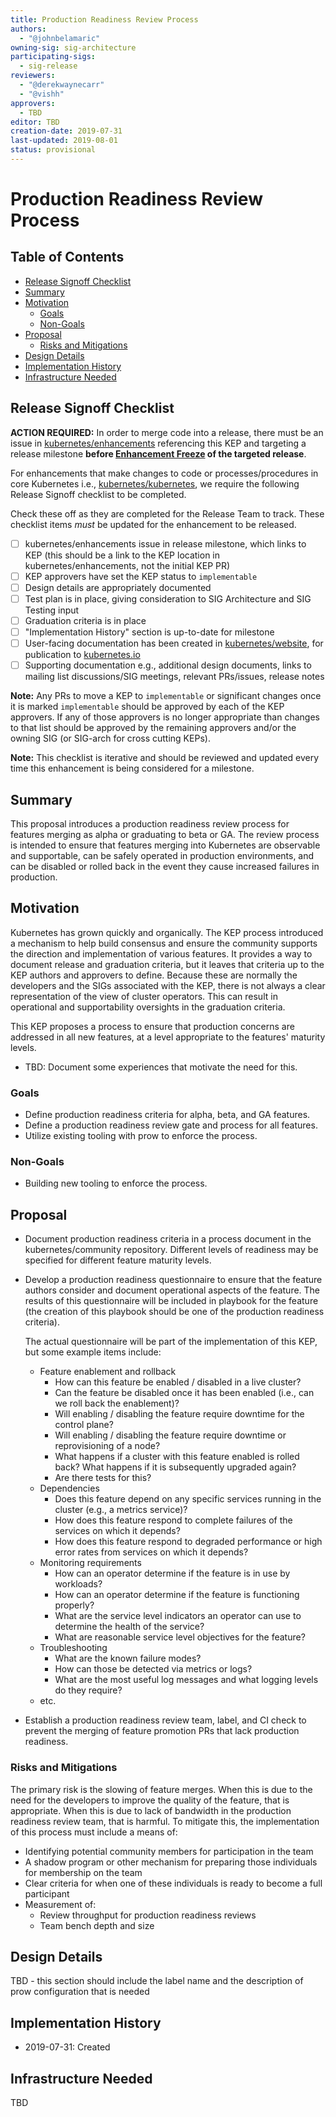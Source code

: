 ```yaml
---
title: Production Readiness Review Process
authors:
  - "@johnbelamaric"
owning-sig: sig-architecture
participating-sigs:
  - sig-release
reviewers:
  - "@derekwaynecarr"
  - "@vishh"
approvers:
  - TBD
editor: TBD
creation-date: 2019-07-31
last-updated: 2019-08-01
status: provisional
---
```


# Production Readiness Review Process

## Table of Contents

<!-- toc -->
- [Release Signoff Checklist](#release-signoff-checklist)
- [Summary](#summary)
- [Motivation](#motivation)
  - [Goals](#goals)
  - [Non-Goals](#non-goals)
- [Proposal](#proposal)
  - [Risks and Mitigations](#risks-and-mitigations)
- [Design Details](#design-details)
- [Implementation History](#implementation-history)
- [Infrastructure Needed](#infrastructure-needed)
<!-- /toc -->

## Release Signoff Checklist

**ACTION REQUIRED:** In order to merge code into a release, there must be an issue in [kubernetes/enhancements] referencing this KEP and targeting a release milestone **before [Enhancement Freeze](https://github.com/kubernetes/sig-release/tree/master/releases)
of the targeted release**.

For enhancements that make changes to code or processes/procedures in core Kubernetes i.e., [kubernetes/kubernetes], we require the following Release Signoff checklist to be completed.

Check these off as they are completed for the Release Team to track. These checklist items _must_ be updated for the enhancement to be released.

- [ ] kubernetes/enhancements issue in release milestone, which links to KEP (this should be a link to the KEP location in kubernetes/enhancements, not the initial KEP PR)
- [ ] KEP approvers have set the KEP status to `implementable`
- [ ] Design details are appropriately documented
- [ ] Test plan is in place, giving consideration to SIG Architecture and SIG Testing input
- [ ] Graduation criteria is in place
- [ ] "Implementation History" section is up-to-date for milestone
- [ ] User-facing documentation has been created in [kubernetes/website], for publication to [kubernetes.io]
- [ ] Supporting documentation e.g., additional design documents, links to mailing list discussions/SIG meetings, relevant PRs/issues, release notes

**Note:** Any PRs to move a KEP to `implementable` or significant changes once it is marked `implementable` should be approved by each of the KEP approvers. If any of those approvers is no longer appropriate than changes to that list should be approved by the remaining approvers and/or the owning SIG (or SIG-arch for cross cutting KEPs).

**Note:** This checklist is iterative and should be reviewed and updated every time this enhancement is being considered for a milestone.

[kubernetes.io]: https://kubernetes.io/
[kubernetes/enhancements]: https://github.com/kubernetes/enhancements/issues
[kubernetes/kubernetes]: https://github.com/kubernetes/kubernetes
[kubernetes/website]: https://github.com/kubernetes/website

## Summary

This proposal introduces a production readiness review process for features
merging as alpha or graduating to beta or GA. The review process is intended to
ensure that features merging into Kubernetes are observable and supportable,
can be safely operated in production environments, and can be disabled or rolled
back in the event they cause increased failures in production.

## Motivation

Kubernetes has grown quickly and organically. The KEP process introduced a
mechanism to help build consensus and ensure the community supports the
direction and implementation of various features. It provides a way to document
release and graduation criteria, but it leaves that criteria up to the KEP
authors and approvers to define. Because these are normally the developers and
the SIGs associated with the KEP, there is not always a clear representation of
the view of cluster operators. This can result in operational and supportability
oversights in the graduation criteria.

This KEP proposes a process to ensure that production concerns are addressed in
all new features, at a level appropriate to the features' maturity levels.

* TBD: Document some experiences that motivate the need for this.

### Goals

* Define production readiness criteria for alpha, beta, and GA features.
* Define a production readiness review gate and process for all features.
* Utilize existing tooling with prow to enforce the process.

### Non-Goals

* Building new tooling to enforce the process.

## Proposal

* Document production readiness criteria in a process document in the
  kubernetes/community repository. Different levels of readiness may be
  specified for different feature maturity levels.

* Develop a production readiness questionnaire to ensure that the feature
  authors consider and document operational aspects of the feature. The results
  of this questionnaire will be included in playbook for the feature (the
  creation of this playbook should be one of the production readiness criteria).

  The actual questionnaire will be part of the implementation of this KEP, but
  some example items include:
  * Feature enablement and rollback
    - How can this feature be enabled / disabled in a live cluster?
    - Can the feature be disabled once it has been enabled (i.e., can we roll
      back the enablement)?
    - Will enabling / disabling the feature require downtime for the control
      plane?
    - Will enabling / disabling the feature require downtime or reprovisioning
      of a node?
    - What happens if a cluster with this feature enabled is rolled back? What
      happens if it is subsequently upgraded again?
    - Are there tests for this?
  * Dependencies
    - Does this feature depend on any specific services running in the cluster
      (e.g., a metrics service)?
    - How does this feature respond to complete failures of the services on
      which it depends?
    - How does this feature respond to degraded performance or high error rates
      from services on which it depends?
  * Monitoring requirements
    - How can an operator determine if the feature is in use by workloads?
    - How can an operator determine if the feature is functioning properly?
    - What are the service level indicators an operator can use to determine the
      health of the service?
    - What are reasonable service level objectives for the feature?
  * Troubleshooting
    - What are the known failure modes?
    - How can those be detected via metrics or logs?
    - What are the most useful log messages and what logging levels do they require?
  * etc.

* Establish a production readiness review team, label, and CI check to prevent
  the merging of feature promotion PRs that lack production readiness.

### Risks and Mitigations

The primary risk is the slowing of feature merges. When this is due to the need
for the developers to improve the quality of the feature, that is appropriate.
When this is due to lack of bandwidth in the production readiness review team,
that is harmful. To mitigate this, the implementation of this process must
include a means of:
 * Identifying potential community members for participation in the team
 * A shadow program or other mechanism for preparing those individuals for
   membership on the team
 * Clear criteria for when one of these individuals is ready to become a full
   participant
 * Measurement of:
   - Review throughput for production readiness reviews
   - Team bench depth and size

## Design Details

TBD - this section should include the label name and the description of prow
configuration that is needed

## Implementation History

- 2019-07-31: Created

## Infrastructure Needed

TBD
